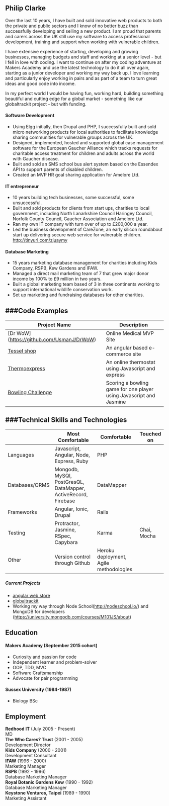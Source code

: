 ## Philip Clarke

Over the last 10 years, I have built and sold innovative web products to both the private and public sectors and I know of no better buzz than successfully developing and selling a new product. I am proud that parents and carers across the UK still use my software to access professional development, training and support when working with vulnerable children.  

I have extensive experience of starting, developing and growing businesses, managing budgets and staff and working at a senior level - but I fell in love with coding.  I want to continue on after my coding adventure at Makers Academy and use the latest technology to do it all over again, starting as a junior developer and working my way back up. I love learning and particularly enjoy working in pairs and as part of a team to turn great ideas and good code into income.  

In my perfect world I would be having fun, working hard, building something beautiful and cutting edge for a global market - something like our globaltrackit project - but with funding.



#### Software Development

- Using Elgg initially, then Drupal and PHP, I successfully built and sold micro networking products for local authorities to facilitate knowledge sharing communities for vulnerable groups across the UK.
- Designed, implemented, hosted and supported global case management software for the European Gaucher Alliance which tracks requests for charitable access treatment for children and adults across the world with Gaucher disease.
- Built and sold an SMS school bus alert system based on the Essendex API to support parents of disabled children.
- Created an MVP HR goal sharing application for Amelore Ltd.


#### IT entrepreneur

- 10 years building tech businesses, some successful, some unsuccessful.
- Built and sold products for clients from start ups, charities to local government, including North Lanarkshire Council Haringey Council, Norfolk County Council, Gaucher Association and Amelore Ltd.
- Ran my own IT company with turn over of up to £200,000 a year.
- Led the business development of CareZone, an early silicon roundabout start up delivering secure web service for vulnerable children. http://tinyurl.com/zjuaymy


#### Database Marketing

- 15 years marketing database management for charities including Kids Company, RSPB, Kew Gardens and IFAW.
- Managed a direct mail marketing team of 7 that grew major donor income by 100% to £9 million in two years.
- Built a global marketing team based of 3 in three continents working to support international wildlife conservation work.
- Set up marketing and fundraising databases for other charities.

###Code Examples
-------------
|Project Name | Description |
|-------------|-------------|
|[Dr WoW] (https://github.com/UsmanJ/DrWoW)|Online Medical MVP Site|
|[Tessel shop](https://github.com/phillipclarke29/tessel)|An angular based e-commerce site|
|[Thermoexpress](https://github.com/phillipclarke29/thermoexpress)|An online thermostat using Javascript and express|
|[Bowling Challenge](https://github.com/phillipclarke29/bowling-challenge1)|Scoring a bowling game for one player using Javascript and Jasmine|

###Technical Skills and Technologies
---------------------------------
| |Most Comfortable|Comfortable|Touched on|
|---------|----------------|-------------------|------------------------------|
|Languages|Javascript, Angular, Node, Express, Ruby| PHP
|Databases/ORMS|Mongodb, MySQl, PostGresQL, DataMapper, ActiveRecord, Firebase| DataMapper                |
|Frameworks|Angular, Ionic, Drupal |Rails|                    |
|Testing|Protractor, Jasmine, RSpec, Capybara|Karma| Chai, Mocha|
|Other|Version control through Github|Heroku deployment, Agile methodologies| |

##### Current Projects

- [angular web store](http://www.tessel.co.uk)
- [globaltrackit](http://www.globaltrackit.com)
- Working my way through Node School(http://nodeschool.io/) and MongoDB for developers (https://university.mongodb.com/courses/M101JS/about)


## Education

#### Makers Academy (September 2015 cohort)

- Curiosity and passion for code
- Independent learner and problem-solver
- OOP, TDD, MVC
- Software Craftsmanship
- Advocate for pair programming

#### Sussex University (1984-1987)

- Biology BSc

## Employment

**Redhood IT** (July 2005 - Present)  
MD  
**The Who Cares? Trust** (2001 - 2005)  
Development Director  
**Kids Company** (2000 - 2001)  
Development Consultant  
**IFAW** (1996 - 2000)   
Marketing Manager  
**RSPB** (1992 - 1996)   
Database Marketing Manager  
**Royal Botanic Gardens Kew** (1990 - 1992)   
Database Marketing Manager  
**Keystone Ventures, Taipei** (1989 - 1990)   
Marketing Assistant
